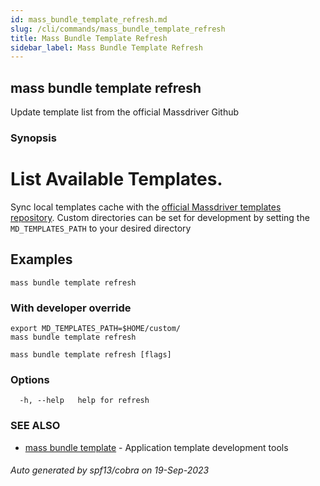 ```yaml
---
id: mass_bundle_template_refresh.md
slug: /cli/commands/mass_bundle_template_refresh
title: Mass Bundle Template Refresh
sidebar_label: Mass Bundle Template Refresh
---
```

## mass bundle template refresh

Update template list from the official Massdriver Github

### Synopsis

# List Available Templates.

Sync local templates cache with the [official Massdriver templates repository](https://github.com/massdriver-cloud/application-templates). Custom directories can be set for development by
setting the `MD_TEMPLATES_PATH` to your desired directory

## Examples

```shell
mass bundle template refresh
```

### With developer override

```shell
export MD_TEMPLATES_PATH=$HOME/custom/
mass bundle template refresh
```


```
mass bundle template refresh [flags]
```

### Options

```
  -h, --help   help for refresh
```

### SEE ALSO

* [mass bundle template](/cli/commands/mass_bundle_template)	 - Application template development tools

###### Auto generated by spf13/cobra on 19-Sep-2023
